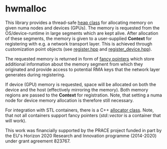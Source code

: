 # hwmalloc

This library provides a thread-safe [heap class](include/hwmalloc/heap.hpp) for allocating memory on
given numa nodes and devices (GPUs). The memory is requested from the OS/device-runtime in large
segments which are kept alive.  After allocation of these segments, the memory is given to a
user-supplied **Context** for registering with e.g.  a network transport layer. This is achieved
through customization point objects (see [register.hpp](include/hwmalloc/register.hpp) and
[register_device.hpp](include/hwmalloc/register_device.hpp)).

The requested memory is returned in form of [fancy
pointers](include/hwmalloc/fancy_ptr/void_ptr.hpp) which store additional information about the
memory segment from which they originated and provide access to potential RMA keys that the network
layer generates during registering.

If device (GPU) memory is requested, space will be allocated on both the device and the host
(effectively mirroring the memory). Both memory regions are passed to the **Context** for
registration. Note, that setting a numa node for device memory allocation is therefore still
necessary.

For integration with STL containers, there is a C++ [allocator
class](include/hwmalloc/allocator.hpp). Note, that not all containers support fancy pointers
(*std::vector* is a container that will work).

This work was financially supported by the PRACE project funded in part by the EU's Horizon 2020
Research and Innovation programme (2014-2020) under grant agreement 823767.
